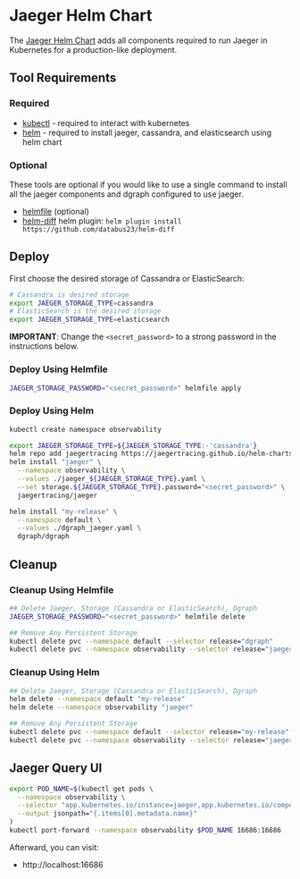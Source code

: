 # Jaeger Helm Chart

The [Jaeger Helm Chart](https://github.com/jaegertracing/helm-charts/tree/master/charts/jaeger) adds
all components required to run Jaeger in Kubernetes for a production-like deployment.

## Tool Requirements

### Required

- [kubectl](https://kubernetes.io/docs/tasks/tools/install-kubectl/) - required to interact with
  kubernetes
- [helm](https://helm.sh/docs/intro/install/) - required to install jaeger, cassandra, and
  elasticsearch using helm chart

### Optional

These tools are optional if you would like to use a single command to install all the jaeger
components and dgraph configured to use jaeger.

- [helmfile](https://github.com/roboll/helmfile#installation) (optional)
- [helm-diff](https://github.com/databus23/helm-diff) helm plugin:
  `helm plugin install https://github.com/databus23/helm-diff`

## Deploy

First choose the desired storage of Cassandra or ElasticSearch:

```bash
# Cassandra is desired storage
export JAEGER_STORAGE_TYPE=cassandra
# ElasticSearch is the desired storage
export JAEGER_STORAGE_TYPE=elasticsearch
```

**IMPORTANT**: Change the `<secret_password>` to a strong password in the instructions below.

### Deploy Using Helmfile

```bash
JAEGER_STORAGE_PASSWORD="<secret_password>" helmfile apply
```

### Deploy Using Helm

```bash
kubectl create namespace observability

export JAEGER_STORAGE_TYPE=${JAEGER_STORAGE_TYPE:-'cassandra'}
helm repo add jaegertracing https://jaegertracing.github.io/helm-charts
helm install "jaeger" \
  --namespace observability \
  --values ./jaeger_${JAEGER_STORAGE_TYPE}.yaml \
  --set storage.${JAEGER_STORAGE_TYPE}.password="<secret_password>" \
  jaegertracing/jaeger

helm install "my-release" \
  --namespace default \
  --values ./dgraph_jaeger.yaml \
  dgraph/dgraph
```

## Cleanup

### Cleanup Using Helmfile

```bash
## Delete Jaeger, Storage (Cassandra or ElasticSearch), Dgraph
JAEGER_STORAGE_PASSWORD="<secret_password>" helmfile delete

## Remove Any Persistent Storage
kubectl delete pvc --namespace default --selector release="dgraph"
kubectl delete pvc --namespace observability --selector release="jaeger"

```

### Cleanup Using Helm

```bash
## Delete Jaeger, Storage (Cassandra or ElasticSearch), Dgraph
helm delete --namespace default "my-release"
helm delete --namespace observability "jaeger"

## Remove Any Persistent Storage
kubectl delete pvc --namespace default --selector release="my-release"
kubectl delete pvc --namespace observability --selector release="jaeger"
```

## Jaeger Query UI

```bash
export POD_NAME=$(kubectl get pods \
  --namespace observability \
  --selector "app.kubernetes.io/instance=jaeger,app.kubernetes.io/component=query" \
  --output jsonpath="{.items[0].metadata.name}"
)
kubectl port-forward --namespace observability $POD_NAME 16686:16686
```

Afterward, you can visit:

- http://localhost:16686
